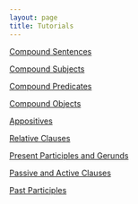 ```yaml
---
layout: page
title: Tutorials
---
```


<a href="/tutorials-v2/compound_sentences/index.html">Compound Sentences</a>


<a href="/tutorials-v2/compound_subject/index.html">Compound Subjects</a>


<a href="/tutorials-v2/compound_predicate/index.html">Compound Predicates</a>


<a href="/tutorials-v2/compound_sentences/index.html">Compound Objects</a>


<a href="/tutorials-v2/appositive/index.html">Appositives</a>
<!-- TODO Update my hrefs, please! -->

<a href="/tutorials-v2/compound_sentences/index.html">Relative Clauses</a>

<a href="/tutorials-v2/compound_sentences/index.html">Present Participles and Gerunds</a>

<a href="/tutorials-v2/compound_sentences/index.html">Passive and Active Clauses</a>




<a href="/tutorials-v2/past_participle/index.html">Past Participles</a>
